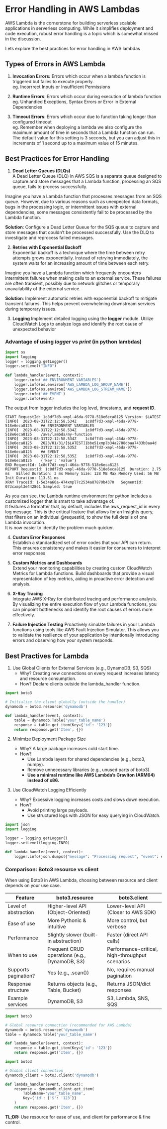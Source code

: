 # Error Handling in AWS Lambdas

AWS Lambda is the cornerstone for building serverless scalable applications in serverless computing. While it simplifies deployment and code execution, robust error handling is a topic which is somewhat missed in the discussion.

Lets explore the best practices for error handling in AWS lambdas

## Types of Errors in AWS Lambda

1. **Invocation Errors:** Errors which occur when a lambda function is triggered but failes to execute properly.  
eg. Incorrrect Inputs or Insufficient Permissions

2. **Runtime Errors**: Errors which occur during execution of lambda function  
eg. Unhandled Exceptions, Syntax Errors or Error in External Dependencies

3. **Timeout Errors**: Errors which occur due to function taking longer than configured timeout  
eg. Remember when deploying a lambda we also configure the maximum amount of time in seconds that a Lambda function can run. The default value for this setting is 3 seconds, but you can adjust this in increments of 1 second up to a maximum value of 15 minutes.



## Best Practices for Error Handling


1. **Dead Letter Queues (DLQs)**  
A Dead Letter Queue (DLQ) in AWS SQS is a separate queue designed to capture and store messages that a Lambda function, processing an SQS queue, fails to process successfully.

Imagine you have a Lambda function that processes messages from an SQS queue. However, due to various reasons such as unexpected data formats, bugs in the processing logic, or intermittent issues with external dependencies, some messages consistently fail to be processed by the Lambda function.

**Solution**: Configure a Dead Letter Queue for the SQS queue to capture and store messages that couldn’t be processed successfully. Use the DLQ to investigate and reprocess failed messages.

2. **Retries with Exponential Backoff**  
Exponential backoff is a technique where the time between retry attempts grows exponentially. Instead of retrying immediately, the system waits for an increasing amount of time between each retry.

Imagine  you have a Lambda function which frequently encounters intermittent failures when making calls to an external service. These failures are often transient, possibly due to network glitches or temporary unavailability of the external service.

**Solution**: Implement automatic retries with exponential backoff to mitigate transient failures. This helps prevent overwhelming downstream services during temporary issues.

3. **Logging**
Implement detailed logging using the **logger** module. Utilize CloudWatch Logs to analyze logs and identify the root cause of unexpected behavior

### Advantage of using ***logger*** vs ***print*** (in python lambdas)

```python
import os
import logging
logger = logging.getLogger()
logger.setLevel("INFO")
  
def lambda_handler(event, context):
    logger.info('## ENVIRONMENT VARIABLES')
    logger.info(os.environ['AWS_LAMBDA_LOG_GROUP_NAME'])
    logger.info(os.environ['AWS_LAMBDA_LOG_STREAM_NAME'])
    logger.info('## EVENT')
    logger.info(event)
```

The output from logger includes the log level, timestamp, and **request ID**.

```console
START RequestId: 1c8df7d3-xmpl-46da-9778-518e6eca8125 Version: $LATEST
[INFO]  2023-08-31T22:12:58.534Z    1c8df7d3-xmpl-46da-9778-518e6eca8125    ## ENVIRONMENT VARIABLES
[INFO]  2023-08-31T22:12:58.534Z    1c8df7d3-xmpl-46da-9778-518e6eca8125    /aws/lambda/my-function
[INFO]  2023-08-31T22:12:58.534Z    1c8df7d3-xmpl-46da-9778-518e6eca8125    2023/01/31/[$LATEST]1bbe51xmplb34a2788dbaa7433b0aa4d
[INFO]  2023-08-31T22:12:58.535Z    1c8df7d3-xmpl-46da-9778-518e6eca8125    ## EVENT
[INFO]  2023-08-31T22:12:58.535Z    1c8df7d3-xmpl-46da-9778-518e6eca8125    {'key': 'value'}
END RequestId: 1c8df7d3-xmpl-46da-9778-518e6eca8125
REPORT RequestId: 1c8df7d3-xmpl-46da-9778-518e6eca8125  Duration: 2.75 ms   Billed Duration: 3 ms Memory Size: 128 MB Max Memory Used: 56 MB  Init Duration: 113.51 ms
XRAY TraceId: 1-5e34a66a-474xmpl7c2534a87870b4370   SegmentId: 073cxmpl3e442861 Sampled: true
```

As you can see, the Lambda runtime environment for python includes a customized logger that is smart to take advantage of.  
It features a formatter that, by default, includes the aws_request_id in every log message. This is the critical feature that allows for an Insights query, that filters on an individual @requestId, to show the full details of one Lambda invocation.  
It is now easier to identify the problem much quicker.

4. **Custom Error Responses**  
Establish a standardized set of error codes that your API can return. This ensures consistency and makes it easier for consumers to interpret error responses


5. **Custom Metrics and Dashboards**  
Extend your monitoring capabilities by creating custom CloudWatch Metrics for Lambda functions. Build dashboards that provide a visual representation of key metrics, aiding in proactive error detection and analysis.

6. **X-Ray Tracing**  
Integrate AWS X-Ray for distributed tracing and performance analysis. By visualizing the entire execution flow of your Lambda functions, you can pinpoint bottlenecks and identify the root causes of errors more effectively.

7. **Failure Injection Testing**
Proactively simulate failures in your Lambda functions using tools like AWS Fault Injection Simulator. This allows you to validate the resilience of your application by intentionally introducing errors and observing how your system responds.


## Best Practives for Lambda

1. Use Global Clients for External Services (e.g., DynamoDB, S3, SQS)
    - Why? Creating new connections on every request increases latency and resource consumption.
    - How? Declare clients outside the lambda_handler function.

```python
import boto3

# Initialize the client globally (outside the handler)
dynamodb = boto3.resource('dynamodb')

def lambda_handler(event, context):
    table = dynamodb.Table('your_table_name')
    response = table.get_item(Key={'id': '123'})
    return response.get('Item', {})
```

2. Minimize Deployment Package Size
    - Why? A large package increases cold start time.
    - How?
        * Use Lambda layers for shared dependencies (e.g., boto3, numpy).
        * Remove unnecessary libraries (e.g., unused parts of boto3).
        * **Use a minimal runtime like AWS Lambda’s Graviton (ARM64) instead of x86.**

3. Use CloudWatch Logging Efficiently
    - Why? Excessive logging increases costs and slows down execution.
    - How?
        - Avoid printing large payloads.
        - Use structured logs with JSON for easy querying in CloudWatch.
```python
import json
import logging

logger = logging.getLogger()
logger.setLevel(logging.INFO)

def lambda_handler(event, context):
    logger.info(json.dumps({"message": "Processing request", "event": event}))
```

### Comparison: Boto3 resource vs client

When using Boto3 in AWS Lambda, choosing between resource and client depends on your use case.

| Feature	| boto3.resource	| boto3.client |
|---|---|---|
| Level of abstraction |	Higher-level API (Object-Oriented)	| Lower-level API (Closer to AWS SDK) |
| Ease of use	| More Pythonic & intuitive | More control, but verbose |
| Performance	| Slightly slower (built-in abstraction)	| Faster (direct API calls) |
| When to use |	Frequent CRUD operations (e.g., DynamoDB, S3)	| Performance-critical, high-throughput scenarios |
| Supports pagination?|	Yes (e.g., .scan())	| No, requires manual pagination |
| Response structure |	Returns objects (e.g., Table, Bucket) |	Returns JSON/dict responses |
| Example services|DynamoDB, S3 | S3, Lambda, SNS, SQS |

```python
import boto3

# Global resource connection (recommended for AWS Lambda)
dynamodb = boto3.resource('dynamodb')
table = dynamodb.Table('your_table_name')

def lambda_handler(event, context):
    response = table.get_item(Key={'id': '123'})
    return response.get('Item', {})
```

```python
import boto3

# Global client connection
dynamodb_client = boto3.client('dynamodb')

def lambda_handler(event, context):
    response = dynamodb_client.get_item(
        TableName='your_table_name',
        Key={'id': {'S': '123'}}
    )
    return response.get('Item', {})
```


**TL;DR:** Use resource for ease of use, and client for performance & fine control.







